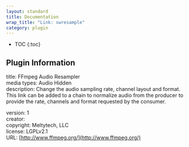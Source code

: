 ```yaml
---
layout: standard
title: Documentation
wrap_title: "Link: swresample"
category: plugin
---
```

* TOC
{:toc}

## Plugin Information

title: FFmpeg Audio Resampler  
media types:
Audio  Hidden  
description: Change the audio sampling rate, channel layout and format.
This link can be added to a chain to normalize audio from the producer to provide the rate, channels and format requested by the consumer.
  
version: 1  
creator:   
copyright: Meltytech, LLC  
license: LGPLv2.1  
URL: [http://www.ffmpeg.org/](http://www.ffmpeg.org/)  
